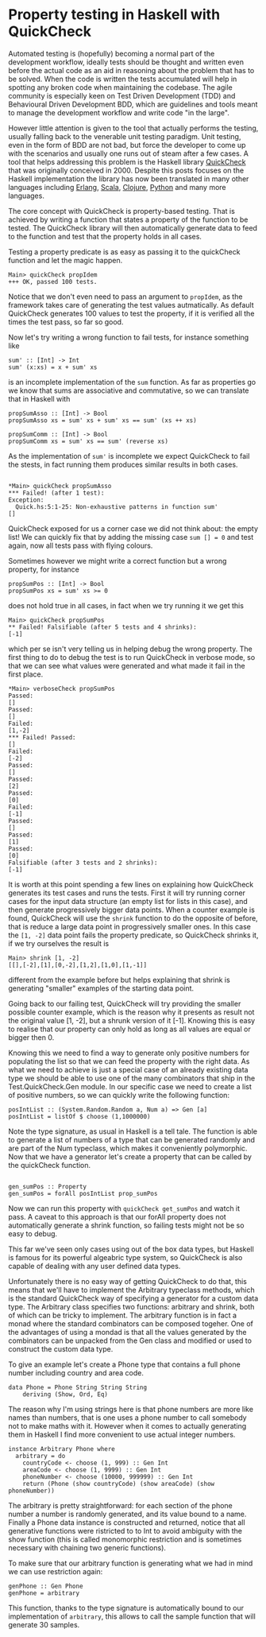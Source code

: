 # Property testing in Haskell with QuickCheck

Automated testing is (hopefully) becoming a normal part of the development workflow, ideally tests should be thought and written even before the actual code as an aid in reasoning about the problem that has to be solved. When the code is written the tests accumulated will help in spotting any broken code when maintaining the codebase. The agile community is especially keen on Test Driven Development (TDD) and Behavioural Driven Development BDD, which are guidelines and tools meant to manage the development workflow and write code "in the large".

However little attention is given to the tool that actually performs the testing, usually falling back to the venerable unit testing paradigm. Unit testing, even in the form of BDD are not bad, but force the developer to come up with the scenarios and usually one runs out of steam after a few cases. A tool that helps addressing this problem is the Haskell library [QuickCheck](https://hackage.haskell.org/package/QuickCheck) that was originally conceived in 2000. Despite this posts focuses on the Haskell implementation the library has now been translated in many other languages including [Erlang](http://www.quviq.com/products/erlang-quickcheck/), [Scala](https://www.scalacheck.org/), [Clojure](https://github.com/clojure/test.check), [Python](https://github.com/DRMacIver/hypothesis) and many more languages.

The core concept with QuickCheck is property-based testing. That is achieved by writing a function that states a property of the function to be tested. The QuickCheck library will then automatically generate data to feed to the function and test that the property holds in all cases.

Testing a property predicate is as easy as passing it to the quickCheck function and let the magic happen.
<pre><code class="haskell">Main> quickCheck propIdem
+++ OK, passed 100 tests.
</code></pre>

Notice that we don't even need to pass an argument to `propIdem`, as the framework takes care of generating the test values autmatically. As default QuickCheck generates 100 values to test the property, if it is verified all the times the test pass, so far so good.

Now let's try writing a wrong function to fail tests, for instance something like
<pre><code class="haskell">sum' :: [Int] -> Int
sum' (x:xs) = x + sum' xs
</code></pre>
is an incomplete implementation of the `sum` function. As far as properties go we know that sums are associative and commutative, so we can translate that in Haskell with
<pre><code class="haskell">propSumAsso :: [Int] -> Bool
propSumAsso xs = sum' xs + sum' xs == sum' (xs ++ xs)

propSumComm :: [Int] -> Bool
propSumComm xs = sum' xs == sum' (reverse xs)
</code></pre>

As the implementation of `sum'` is incomplete we expect QuickCheck to fail the stests, in fact running them produces similar results in both cases.
<pre><code class="haskell">
*Main> quickCheck propSumAsso
*** Failed! (after 1 test):
Exception:
  Quick.hs:5:1-25: Non-exhaustive patterns in function sum'
[]
</code></pre>
QuickCheck exposed for us a corner case we did not think about: the empty list! We can quickly fix that by adding the missing case `sum [] = 0` and test again, now all tests pass with flying colours.

Sometimes however we might write a correct function but a wrong property, for instance
<pre><code class="haskell">propSumPos :: [Int] -> Bool
propSumPos xs = sum' xs >= 0
</code></pre>
does not hold true in all cases, in fact when we try running it we get this
<pre><code class="haskell">Main> quickCheck propSumPos
** Failed! Falsifiable (after 5 tests and 4 shrinks):
[-1]
</code></pre>
which per se isn't very telling us in helping debug the wrong property. The first thing to do to debug the test is to run QuickCheck in verbose mode, so that we can see what values were generated and what made it fail in the first place.

<pre><code class="haskell">*Main> verboseCheck propSumPos
Passed:
[]
Passed:
[]
Failed:
[1,-2]
*** Failed! Passed:
[]
Failed:
[-2]
Passed:
[]
Passed:
[2]
Passed:
[0]
Failed:
[-1]
Passed:
[]
Passed:
[1]
Passed:
[0]
Falsifiable (after 3 tests and 2 shrinks):
[-1]
</code></pre>
 It is worth at this point spending a few lines on explaining how QuickCheck generates its test cases and runs the tests. First it will try running corner cases for the input data structure (an empty list for lists in this case), and then generate progressively bigger data points. When a counter example is found, QuickCheck will use the `shrink` function to do the opposite of before, that is reduce a large data point in progressively smaller ones. In this case the `[1, -2]` data point fails the property predicate, so QuickCheck shrinks it, if we try ourselves the result is
<pre><code class="haskell">Main> shrink [1, -2]
[[],[-2],[1],[0,-2],[1,2],[1,0],[1,-1]]
</code></pre>
different from the example before but helps explaining that shrink is generating "smaller" examples of the starting data point.

Going back to our failing test, QuickCheck will try providing the smaller possible counter example, which is the reason why it presents as result not the original value [1, -2], but a shrunk version of it [-1]. Knowing this is easy to realise that our property can only hold as long as all values are equal or bigger then 0.

Knowing this we need to find a way to generate only positive numbers for populating the list so that we can feed the property with the right data. As what we need to achieve is just a special case of an already existing data type we should be able to use one of the many combinators that ship in the Test.QuickCheck.Gen module. In our specific case we need to create a list of positive numbers, so we can quickly write the following function:
<pre><code class="haskell">posIntList :: (System.Random.Random a, Num a) => Gen [a]
posIntList = listOf $ choose (1,1000000)
</code></pre>
Note the type signature, as usual in Haskell is a tell tale. The function is able to generate a list of numbers of a type that can be generated randomly and are part of the Num typeclass, which makes it conveniently polymorphic. Now that we have a generator let's create a property that can be called by the quickCheck function.
<pre><code class="haskell">
gen_sumPos :: Property
gen_sumPos = forAll posIntList prop_sumPos
</code></pre>
Now we can run this property with `quickCheck get_sumPos` and watch it pass. A caveat to this approach is that our forAll property does not automatically generate a shrink function, so failing tests might not be so easy to debug.

This far we've seen only cases using out of the box data types, but Haskell is famous for its powerful algeabric type system, so QuickCheck is also capable of dealing with any user defined data types.

Unfortunately there is no easy way of getting QuickCheck to do that, this means that we'll have to implement the Arbitrary typeclass methods, which is the standard QuickCheck way of specifying a generator for a custom data type. The Arbitrary class specifies two functions: arbitrary and shrink, both of which can be tricky to implement. The arbitrary function is in fact a monad where the standard combinators can be composed togeher. One of the advantages of using a mondad is that all the values generated by the combinators can be unpacked from the Gen class and modified or used to construct the custom data type.

To give an example let's create a Phone type that contains a full phone number including country and area code.
<pre><code class="haskell">data Phone = Phone String String String
    deriving (Show, Ord, Eq)
</code></pre>
The reason why I'm using strings here is that phone numbers are more like names than numbers, that is one uses a phone number to call somebody not to make maths with it. However when it comes to actually generating them in Haskell I find more convenient to use actual integer numbers.
<pre><code class="haskell">instance Arbitrary Phone where
  arbitrary = do
    countryCode <- choose (1, 999) :: Gen Int
    areaCode <- choose (1, 9999) :: Gen Int
    phoneNumber <- choose (10000, 999999) :: Gen Int
    return (Phone (show countryCode) (show areaCode) (show phoneNumber))
</code></pre>
The arbitrary is pretty straightforward: for each section of the phone number a number is randomly generated, and its value bound to a name. Finally a Phone data instance is constructed and returned, notice that all generative functions were ristricted to to Int to avoid ambiguity with the show function (this is called monomorphic restriction and is sometimes necessary with chaining two generic functions).

To make sure that our arbitrary function is generating what we had in mind we can use restriction again:
<pre><code class="haskell">genPhone :: Gen Phone
genPhone = arbitrary
</code></pre>
This function, thanks to the type signature is automatically bound to our implementation of `arbitrary`, this allows to call the sample function that will generate 30 samples.

